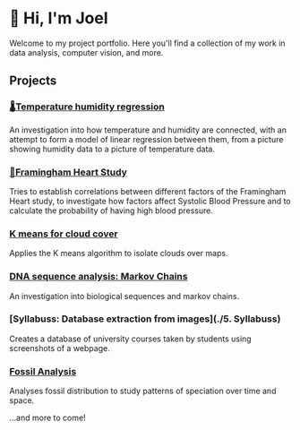 # 👋 Hi, I'm Joel

Welcome to my project portfolio. Here you'll find a collection of my work in data analysis, computer vision, and more.

## Projects

### [🌡️Temperature humidity regression](./1.Temp,-humidity)
An investigation into how temperature and humidity are connected, with an attempt to form a model of linear regression between them, from a picture showing humidity data to a picture of temperature data.

### [🏥Framingham Heart Study](./2.Fram-regression)
Tries to establish correlations between different factors of the Framingham Heart study, to investigate how factors affect Systolic Blood Pressure and to calculate the probability of having high blood pressure. 

### [K means for cloud cover](./3.Cloud-cover-K-means)
Applies the K means algorithm to isolate clouds over maps.

### [DNA sequence analysis: Markov Chains](./4.DNA-sequence-analysis)
An investigation into biological sequences and markov chains.

### [Syllabuss: Database extraction from images](./5. Syllabuss)
Creates a database of university courses taken by students using screenshots of a webpage.

### [Fossil Analysis](./6.Fossil-Analysis)
Analyses fossil distribution to study patterns of speciation over time and space.

...and more to come!
